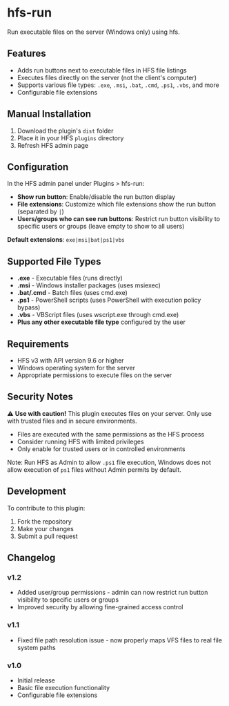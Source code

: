 # hfs-run

Run executable files on the server (Windows only) using hfs.

## Features

- Adds run buttons next to executable files in HFS file listings
- Executes files directly on the server (not the client's computer)
- Supports various file types: `.exe`, `.msi`, `.bat`, `.cmd`, `.ps1`, `.vbs`, and more
- Configurable file extensions

## Manual Installation

1. Download the plugin's `dist` folder
2. Place it in your HFS `plugins` directory
3. Refresh HFS admin page

## Configuration

In the HFS admin panel under Plugins > hfs-run:

- **Show run button**: Enable/disable the run button display
- **File extensions**: Customize which file extensions show the run button (separated by `|`)
- **Users/groups who can see run buttons**: Restrict run button visibility to specific users or groups (leave empty to show to all users)

**Default extensions**: `exe|msi|bat|ps1|vbs`

## Supported File Types

- **.exe** - Executable files (runs directly)
- **.msi** - Windows installer packages (uses msiexec)
- **.bat/.cmd** - Batch files (uses cmd.exe)
- **.ps1** - PowerShell scripts (uses PowerShell with execution policy bypass)
- **.vbs** - VBScript files (uses wscript.exe through cmd.exe)
- **Plus any other executable file type** configured by the user

## Requirements

- HFS v3 with API version 9.6 or higher
- Windows operating system for the server
- Appropriate permissions to execute files on the server

## Security Notes

⚠️ **Use with caution!** This plugin executes files on your server. Only use with trusted files and in secure environments.

- Files are executed with the same permissions as the HFS process
- Consider running HFS with limited privileges
- Only enable for trusted users or in controlled environments

Note: Run HFS as Admin to allow `.ps1` file execution, Windows does not allow execution of `ps1` files without Admin permits by default.

## Development

To contribute to this plugin:

1. Fork the repository
2. Make your changes
3. Submit a pull request

## Changelog

### v1.2

- Added user/group permissions - admin can now restrict run button visibility to specific users or groups
- Improved security by allowing fine-grained access control

### v1.1

- Fixed file path resolution issue - now properly maps VFS files to real file system paths

### v1.0

- Initial release
- Basic file execution functionality
- Configurable file extensions

